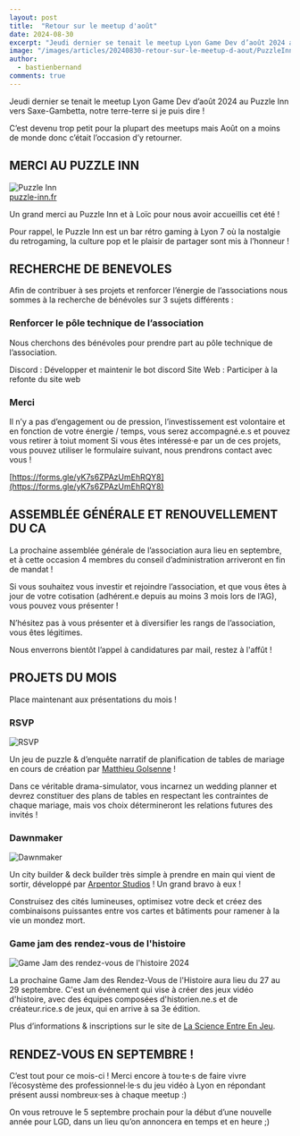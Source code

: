 ```yaml
---
layout: post
title:  "Retour sur le meetup d'août"
date: 2024-08-30
excerpt: "Jeudi dernier se tenait le meetup Lyon Game Dev d’août 2024 au Puzzle Inn vers Saxe-Gambetta, notre terre-terre si je puis dire ! C’est devenu trop etit pour la plupart des meetups mais..."
image: "/images/articles/20240830-retour-sur-le-meetup-d-aout/PuzzleInn.png"
author: 
  - bastienbernand
comments: true
---
```

Jeudi dernier se tenait le meetup Lyon Game Dev d’août 2024 au Puzzle Inn vers Saxe-Gambetta, notre terre-terre si je puis dire !

C’est devenu trop petit pour la plupart des meetups mais Août on a moins de monde donc c’était l’occasion d’y retourner.


## MERCI AU PUZZLE INN

<div class="box alt">
    <div class="row 50% uniform">
	<div class="6u">
        <span class="image fit">
            <img src="{{ "images/articles/20240830-retour-sur-le-meetup-d-aout/PuzzleInn.png" | absolute_url }}" alt="Puzzle Inn" />
        </span>
        <figcaption><a href="https://www.puzzle-inn.fr/">puzzle-inn.fr</a></figcaption>
    </div>
    </div>
</div>

Un grand merci au Puzzle Inn et à Loïc pour nous avoir accueillis cet été !

Pour rappel, le Puzzle Inn est un bar rétro gaming à Lyon 7 où la nostalgie du retrogaming, la culture pop et le plaisir de partager sont mis à l’honneur !


## RECHERCHE DE BENEVOLES

Afin de contribuer à ses projets et renforcer l’énergie de l’associations nous sommes à la recherche de bénévoles sur 3 sujets différents :

### Renforcer le pôle technique de l’association

Nous cherchons des bénévoles pour prendre part au pôle technique de l’association.

Discord : Développer et maintenir le bot discord
Site Web : Participer à la refonte du site web


### Merci

Il n’y a pas d’engagement ou de pression, l’investissement est volontaire et en fonction de votre énergie / temps, vous serez accompagné.e.s et pouvez vous retirer à toiut moment
Si vous êtes intéressé·e par un de ces projets, vous pouvez utiliser le formulaire suivant, nous prendrons contact avec vous ! 

[https://forms.gle/yK7s6ZPAzUmEhRQY8](https://forms.gle/yK7s6ZPAzUmEhRQY8)

## ASSEMBLÉE GÉNÉRALE ET RENOUVELLEMENT DU CA

La prochaine assemblée générale de l’association aura lieu en septembre, et à cette occasion 4 membres du conseil d’administration arriveront en fin de mandat !

Si vous souhaitez vous investir et rejoindre l’association, et que vous êtes à jour de votre cotisation (adhérent.e depuis au moins 3 mois lors de l’AG), vous pouvez vous présenter !

N’hésitez pas à vous présenter et à diversifier les rangs de l’association, vous êtes légitimes.

Nous enverrons bientôt l’appel à candidatures par mail, restez à l'affût !


## PROJETS DU MOIS

Place maintenant aux présentations du mois !

### RSVP

<div class="box alt">
    <div class="row 50% uniform">
	<div class="6u">
        <span class="image fit">
            <img src="{{ "/images/articles/20240830-retour-sur-le-meetup-d-aout/RSVP.png" | absolute_url }}" alt="RSVP" />
        </span>
    </div>
    </div>
</div>

Un jeu de puzzle & d’enquête narratif de planification de tables de mariage en cours de création par [Matthieu Golsenne](https://www.linkedin.com/in/mgolsenne/) !

Dans ce véritable drama-simulator, vous incarnez un wedding planner et devrez constituer des plans de tables en respectant les contraintes de chaque mariage, mais vos choix détermineront les relations futures des invités !


### Dawnmaker

<div class="box alt">
    <div class="row 50% uniform">
	<div class="6u">
        <span class="image fit">
            <img src="{{ "/images/articles/20240830-retour-sur-le-meetup-d-aout/Dawnmaker.png" | absolute_url }}" alt="Dawnmaker" />
        </span>
    </div>
    </div>
</div>

Un city builder & deck builder très simple à prendre en main qui vient de sortir, développé par [Arpentor Studios](https://arpentor.studio/fr/jeux/dawnmaker/) ! Un grand bravo à eux !

Construisez des cités lumineuses, optimisez votre deck et créez des combinaisons puissantes entre vos cartes et bâtiments pour ramener à la vie un mondez mort.

### Game jam des rendez-vous de l'histoire


<div class="box alt">
    <div class="row 50% uniform">
	<div class="6u">
        <span class="image fit">
            <img src="{{ "/images/articles/20240830-retour-sur-le-meetup-d-aout/GameJam.png" | absolute_url }}" alt="Game Jam des rendez-vous de l'histoire 2024" />
        </span>
    </div>
    </div>
</div>

La prochaine Game Jam des Rendez-Vous de l'Histoire aura lieu du 27 au 29 septembre.
C'est un événement qui vise à créer des jeux vidéo d'histoire, avec des équipes composées d'historien.ne.s et de créateur.rice.s de jeux, qui en arrive à sa 3e édition.

Plus d’informations & inscriptions sur le site de [La Science Entre En Jeu](http://rdvh2024.lascienceentreenjeu.fr/).


## RENDEZ-VOUS EN SEPTEMBRE !

C’est tout pour ce mois-ci ! 
Merci encore à tou·te·s de faire vivre l’écosystème des professionnel·le·s du jeu vidéo à Lyon en répondant présent aussi nombreux·ses à chaque meetup :)

On vous retrouve le 5 septembre prochain pour la début d’une nouvelle année pour LGD, dans un lieu qu’on annoncera en temps et en heure ;)

